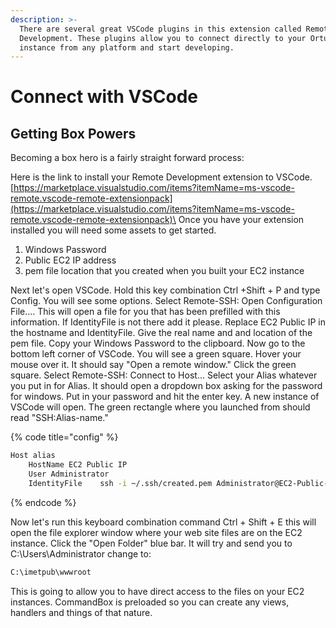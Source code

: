 ```yaml
---
description: >-
  There are several great VSCode plugins in this extension called Remote
  Development. These plugins allow you to connect directly to your Ortus AWS
  instance from any platform and start developing.
---
```


# Connect with VSCode

## Getting Box Powers

Becoming a box hero is a fairly straight forward process:

Here is the link to install your Remote Development extension to VSCode. [https://marketplace.visualstudio.com/items?itemName=ms-vscode-remote.vscode-remote-extensionpack](https://marketplace.visualstudio.com/items?itemName=ms-vscode-remote.vscode-remote-extensionpack)\
Once you have your extension installed you will need some assets to get started.

1. Windows Password
2. Public EC2 IP address
3. pem file location that you created when you built your EC2 instance

Next let's open VSCode. Hold this key combination Ctrl +Shift + P and type Config. You will see some options. Select Remote-SSH: Open Configuration File.... This will open a file for you that has been prefilled with this information. If IdentityFile is not there add it please. Replace EC2 Public IP in the hostname and IdentityFile. Give the real name and and location of the pem file. Copy your Windows Password to the clipboard. Now go to the bottom left corner of VSCode. You will see a green square. Hover your mouse over it. It should say "Open a remote window." Click the green square. Select Remote-SSH: Connect to Host... Select your Alias whatever you put in for Alias. It should open a dropdown box asking for the password for windows. Put in your password and hit the enter key. A new instance of VSCode will open. The green rectangle where you launched from should read "SSH:Alias-name."

{% code title="config" %}
```bash
Host alias
    HostName EC2 Public IP
    User Administrator
    IdentityFile    ssh -i ~/.ssh/created.pem Administrator@EC2-Public-IP
```
{% endcode %}

Now let's run this keyboard combination command Ctrl + Shift + E this will open the file explorer window where your web site files are on the EC2 instance. Click the "Open Folder" blue bar. It will try and send you to C:\Users\Administrator change to:

```bash
C:\imetpub\wwwroot
```

This is going to allow you to have direct access to the files on your EC2 instances. CommandBox is preloaded so you can create any views, handlers and things of that nature.
